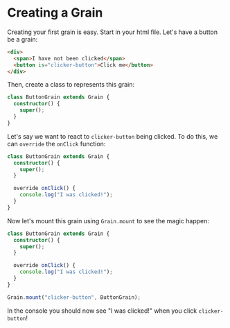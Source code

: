 # Creating a Grain

Creating your first grain is easy. Start in your html file. Let's have a button be a grain:

```html
<div>
  <span>I have not been clicked</span>
  <button is="clicker-button">Click me</button>
</div>
```

Then, create a class to represents this grain:

```ts
class ButtonGrain extends Grain {
  constructor() {
    super();
  }
}
```

Let's say we want to react to `clicker-button` being clicked. To do this, we can `override` the `onClick` function:

```ts
class ButtonGrain extends Grain {
  constructor() {
    super();
  }

  override onClick() {
    console.log("I was clicked!");
  }
}
```

Now let's mount this grain using `Grain.mount` to see the magic happen:

```ts
class ButtonGrain extends Grain {
  constructor() {
    super();
  }

  override onClick() {
    console.log("I was clicked!");
  }
}

Grain.mount("clicker-button", ButtonGrain);
```

In the console you should now see "I was clicked!" when you click `clicker-button`!
